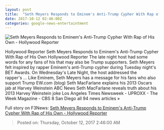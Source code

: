 ```yaml
---
layout: post
title:  "Seth Meyers Responds to Eminem's Anti-Trump Cypher With Rap of His Own - Hollywood Reporter"
date: 2017-10-12 02:46:00Z
categories: google-news-entertaintment
---
```


![Seth Meyers Responds to Eminem's Anti-Trump Cypher With Rap of His Own - Hollywood Reporter](http://cdn2.thr.com/sites/default/files/2017/10/late_night_with_seth_meyers_eminem.jpg)

Hollywood Reporter Seth Meyers Responds to Eminem's Anti-Trump Cypher With Rap of His Own Hollywood Reporter The late night host had some words for any fans of his that may also be Trump supporters. Seth Meyers felt inspired by rapper Eminem's anti-Trump cypher during Tuesday night's BET Awards. On Wednesday's Late Night, the host addressed the rapper's ... Like Eminem, Seth Meyers has a message for his fans who also support Trump EW.com (blog) Seth MacFarlane explains his 2013 Oscars jab at Harvey Weinstein ABC News Seth MacFarlane reveals truth about his 2013 Harvey Weinstein joke Los Angeles Times Newsweek - UPROXX - The Week Magazine - CBS 8 San Diego all 94 news articles »


Full story on F3News: [Seth Meyers Responds to Eminem's Anti-Trump Cypher With Rap of His Own - Hollywood Reporter](http://www.f3nws.com/n/AaCXfB)

> Posted on: Thursday, October 12, 2017 2:46:00 AM
